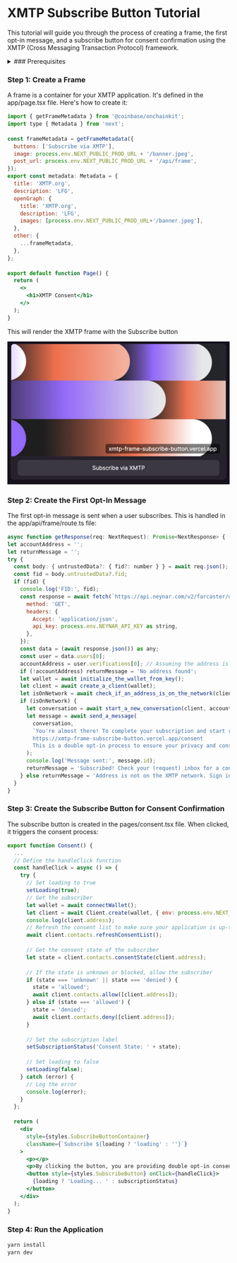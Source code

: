 # XMTP Subscribe Button Tutorial

This tutorial will guide you through the process of creating a frame, the first opt-in message, and a subscribe button for consent confirmation using the XMTP (Cross Messaging Transaction Protocol) framework.

<details>
<summary> ### Prerequisites</summary>

#### Environment Variables

Environment variables are used to store sensitive data like API keys, private keys, and URLs. In this project, we use a .env file to store these variables. Here's what each variable in the .env file represents:

- `NEYNAR_API_KEY`: This is your API key for the Neynar service.
- `XMTP_PRIVATE_KEY`: This is your private key for the XMTP service.
- `NEXT_PUBLIC_XMTP_ENV`: This is the environment for the XMTP service. It can be either 'production' or 'development'.
- `NEXT_PUBLIC_NGROK_URL`: This is the public URL generated by Ngrok that forwards actions to your localhost.
- `NEXT_PUBLIC_PROD_URL`: This is the production URL for your application.

```bash
NEYNAR_API_KEY=neynar_api_key
XMTP_PRIVATE_KEY=your_key
NEXT_PUBLIC_XMTP_ENV=production
NEXT_PUBLIC_NGROK_URL=ngrok_url //used only for development
NEXT_PUBLIC_PROD_URL=your_url //the frame official url
```

Remember to replace the values with your actual keys and URLs. Never share your `.env` file or its contents as it contains sensitive information.

#### Setting Up with Ngrok

To set up a localhost url that you can test with the [Frames Embeds Tool](https://warpcast.com/~/developers/embeds) you can use the servie Ngrok. Thi swill generate a public URL that forwards actions to your localhost.

First [Signup up](ngrok.com) to grok

OSX:

```jsx
brew install ngrok/ngrok/ngrok
ngrok authtoken <your_auth_token>
ngrok http 3000
```

</details>

### Step 1: Create a Frame

A frame is a container for your XMTP application. It's defined in the app/page.tsx file. Here's how to create it:

```jsx
import { getFrameMetadata } from '@coinbase/onchainkit';
import type { Metadata } from 'next';

const frameMetadata = getFrameMetadata({
  buttons: ['Subscribe via XMTP'],
  image: process.env.NEXT_PUBLIC_PROD_URL + '/banner.jpeg',
  post_url: process.env.NEXT_PUBLIC_PROD_URL + '/api/frame',
});
export const metadata: Metadata = {
  title: 'XMTP.org',
  description: 'LFG',
  openGraph: {
    title: 'XMTP.org',
    description: 'LFG',
    images: [process.env.NEXT_PUBLIC_PROD_URL+'/banner.jpeg'],
  },
  other: {
    ...frameMetadata,
  },
};

export default function Page() {
  return (
    <>
      <h1>XMTP Consent</h1>
    </>
  );
}
```

This will render the XMTP frame with the Subscribe button

![](/public/print1.png)

### Step 2: Create the First Opt-In Message

The first opt-in message is sent when a user subscribes. This is handled in the app/api/frame/route.ts file:

```jsx
async function getResponse(req: NextRequest): Promise<NextResponse> {
let accountAddress = '';
let returnMessage = '';
try {
  const body: { untrustedData?: { fid?: number } } = await req.json();
  const fid = body.untrustedData?.fid;
  if (fid) {
    console.log('FID:', fid);
    const response = await fetch(`https://api.neynar.com/v2/farcaster/user/bulk?fids=${fid}`, {
      method: 'GET',
      headers: {
        Accept: 'application/json',
        api_key: process.env.NEYNAR_API_KEY as string,
      },
    });
    const data = (await response.json()) as any;
    const user = data.users[0];
    accountAddress = user.verifications[0]; // Assuming the address is the first item in the 'verifications' array
    if (!accountAddress) returnMessage = 'No address found';
    let wallet = await initialize_the_wallet_from_key();
    let client = await create_a_client(wallet);
    let isOnNetwork = await check_if_an_address_is_on_the_network(client, accountAddress);
    if (isOnNetwork) {
      let conversation = await start_a_new_conversation(client, accountAddress);
      let message = await send_a_message(
        conversation,
        `You're almost there! To complete your subscription and start receiving updates, please confirm your consent by clicking the link below:
        https://xmtp-frame-subscribe-button.vercel.app/consent
        This is a double opt-in process to ensure your privacy and consent are respected. Thank you for joining us!`,
      );
      console.log('Message sent:', message.id);
      returnMessage = 'Subscribed! Check your (request) inbox for a confirmation link.';
    } else returnMessage = 'Address is not on the XMTP network. Sign in';
  }
}
```

### Step 3: Create the Subscribe Button for Consent Confirmation

The subscribe button is created in the pages/consent.tsx file. When clicked, it triggers the consent process:

```jsx
export function Consent() {
  ...
  // Define the handleClick function
  const handleClick = async () => {
    try {
      // Set loading to true
      setLoading(true);
      // Get the subscriber
      let wallet = await connectWallet();
      let client = await Client.create(wallet, { env: process.env.NEXT_PUBLIC_XMTP_ENV });
      console.log(client.address);
      // Refresh the consent list to make sure your application is up-to-date with the
      await client.contacts.refreshConsentList();

      // Get the consent state of the subscriber
      let state = client.contacts.consentState(client.address);

      // If the state is unknown or blocked, allow the subscriber
      if (state === 'unknown' || state === 'denied') {
        state = 'allowed';
        await client.contacts.allow([client.address]);
      } else if (state === 'allowed') {
        state = 'denied';
        await client.contacts.deny([client.address]);
      }

      // Set the subscription label
      setSubscriptionStatus('Consent State: ' + state);

      // Set loading to false
      setLoading(false);
    } catch (error) {
      // Log the error
      console.log(error);
    }
  };

  return (
    <div
      style={styles.SubscribeButtonContainer}
      className={`Subscribe ${loading ? 'loading' : ''}`}
    >
      <p></p>
      <p>By clicking the button, you are providing double opt-in consent for us to contact you.</p>
      <button style={styles.SubscribeButton} onClick={handleClick}>
        {loading ? 'Loading... ' : subscriptionStatus}
      </button>
    </div>
  );
}
```

### Step 4: Run the Application

```bash
yarn install
yarn dev
```
